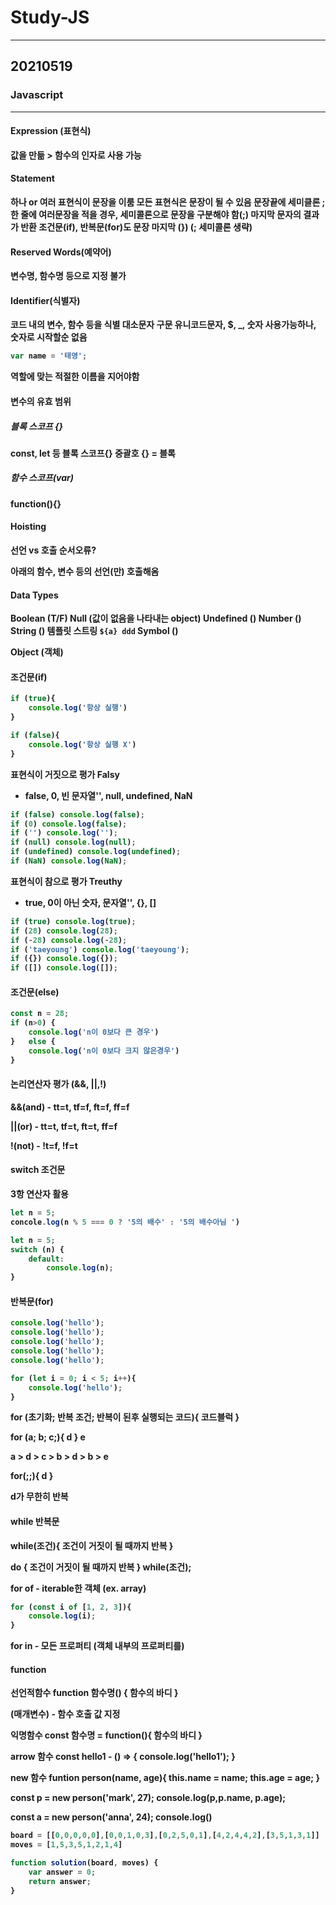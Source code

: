 # Study-JS
---
## 20210519

### <b>Javascript
---
#### Expression (표현식)
값을 만듦 > 함수의 인자로 사용 가능

#### Statement
하나 or 여러 표현식이 문장을 이룸
모든 표현식은 문장이 될 수 있음
문장끝에 세미클론 ;
한 줄에 여러문장을 적을 경우, 세미콜론으로 문장을 구분해야 함(;)
마지막 문자의 결과가 반환
조건문(if), 반복문(for)도 문장
마지막 <b>(}) (; 세미콜론 생략)

#### Reserved Words(예약어)
변수명, 함수명 등으로 지정 불가

#### Identifier(식별자)
코드 내의 변수, 함수 등을 식별
대소문자 구문
유니코드문자, $, _, 숫자 사용가능하나, 숫자로 시작할순 없음
```js
var name = '태영';
```
역할에 맞는 적절한 이름을 지어야함

#### 변수의 유효 범위
##### 블록 스코프 {}
const, let 등 블록 스코프{}
중괄호 {} = 블록
##### 함수 스코프(var)
function(){}

#### Hoisting
선언 vs 호출 순서오류?

아래의 함수, 변수 등의 선언(만) 호출해옴

#### Data Types
Boolean (T/F)
Null (값이 없음을 나타내는 object)
Undefined ()
Number ()
String ()
템플릿 스트링 `${a} ddd`
Symbol ()

Object (객체)

#### 조건문(if)
```js
if (true){
    console.log('항상 실행')
}

if (false){
    console.log('항상 실행 X')
}

```
표현식이 거짓으로 평가 Falsy
- false, 0, 빈 문자열'', null, undefined, NaN
```js
if (false) console.log(false);
if (0) console.log(false);
if ('') console.log('');
if (null) console.log(null);
if (undefined) console.log(undefined);
if (NaN) console.log(NaN);
```

표현식이 참으로 평가 Treuthy
- true, 0이 아닌 숫자, 문자열'', {}, []
```js
if (true) console.log(true);
if (28) console.log(28);
if (-28) console.log(-28);
if ('taeyoung') console.log('taeyoung');
if ({}) console.log({});
if ([]) console.log([]);
```

#### 조건문(else)
```js
const n = 28;
if (n>0) {
    console.log('n이 0보다 큰 경우')
}   else {
    console.log('n이 0보다 크지 않은경우')
}
```

#### 논리연산자 평가 (&&, ||,!)

&&(and) - tt=t, tf=f, ft=f, ff=f

||(or) - tt=t, tf=t, ft=t, ff=f

!(not) - !t=f, !f=t

#### switch 조건문

3항 연산자 활용

```js
let n = 5;
concole.log(n % 5 === 0 ? '5의 배수' : '5의 배수아님 ')
```

```js
let n = 5;
switch (n) {
    default:
        console.log(n);
}
```


#### 반복문(for)
```js
console.log('hello');
console.log('hello');
console.log('hello');
console.log('hello');
console.log('hello');
```
```js
for (let i = 0; i < 5; i++){
    console.log('hello');
}
```

for (초기화; 반복 조건; 반복이 된후 실행되는 코드){
    코드블럭
}

for (a; b; c;){
    d
}
    e

a > d > c > b > d > b > e 


for(;;){
    d
}

d가 무한히 반복


#### while 반복문
while(조건){
    조건이 거짓이 될 때까지 반복
}

do {
    조건이 거짓이 될 때까지 반복
} while(조건);


for of - iterable한 객체 (ex. array)
```js
for (const i of [1, 2, 3]){
    console.log(i);
}
```



for in - 모든 프로퍼티 (객체 내부의 프로퍼티를)


#### function
<b>선언적함수
function 함수명() {
    함수의 바디
}

(매개변수) - 함수 호출 값 지정

<b>익명함수
const 함수명 = function(){
    함수의 바디
}

<b>arrow 함수
const hello1 - () => {
    console.log('hello1');
}

<b>new 함수
funtion person(name, age){
    this.name = name;
    this.age = age;
}

const p = new person('mark', 27);
console.log(p,p.name, p.age);

const a = new person('anna', 24);
console.log()


```js
board = [[0,0,0,0,0],[0,0,1,0,3],[0,2,5,0,1],[4,2,4,4,2],[3,5,1,3,1]]
moves = [1,5,3,5,1,2,1,4]

function solution(board, moves) {
    var answer = 0;
    return answer;
}
```